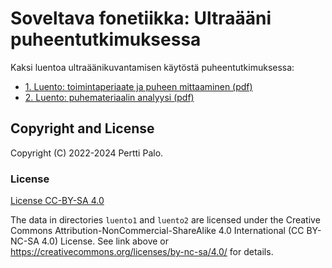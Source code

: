 # Soveltava fonetiikka: Ultraääni puheentutkimuksessa

Kaksi luentoa ultraäänikuvantamisen käytöstä puheentutkimuksessa:

- [1. Luento: toimintaperiaate ja puheen mittaaminen
  (pdf)](https://github.com/giuthas/HY_soveltava_fonettiikka/raw/main/luento1/HY_ultra_luento1.pdf)
- [2. Luento: puhemateriaalin analyysi
  (pdf)](https://github.com/giuthas/HY_soveltava_fonettiikka/raw/main/luento2/HY_ultra_luento2.pdf)

## Copyright and License

Copyright (C) 2022-2024 Pertti Palo.

### License

[License CC-BY-SA 4.0](https://github.com/giuthas/HY_soveltava_fonettiikka/blob/master/LICENSE_by-nc-sa.markdown)

The data in directories `luento1` and `luento2` are licensed under the Creative
Commons Attribution-NonCommercial-ShareAlike 4.0 International (CC BY-NC-SA 4.0)
License. See link above or <https://creativecommons.org/licenses/by-nc-sa/4.0/>
for details.
